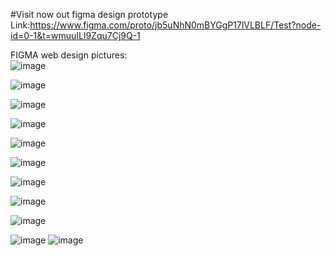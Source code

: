 
#Visit now out figma design prototype<br/>
Link:https://www.figma.com/proto/jb5uNhN0mBYGgP17lVLBLF/Test?node-id=0-1&t=wmuuILl9Zqu7Cj9Q-1

FIGMA web design pictures:<br/>
![image](https://github.com/user-attachments/assets/83be87d4-8451-433a-8523-1e78ef289681)

![image](https://github.com/user-attachments/assets/85690154-28c3-4503-b4b2-fea1d22e595e)

![image](https://github.com/user-attachments/assets/632ef7a0-0017-4c49-8d80-6cc9595cf295)


![image](https://github.com/user-attachments/assets/55c471df-fb3e-446a-9511-213ad49fe575)

![image](https://github.com/user-attachments/assets/6412c7da-ebaf-4263-bbdb-e384194d5df5)

![image](https://github.com/user-attachments/assets/2a023dc1-5f04-4455-8a65-66a7b57ff688)


![image](https://github.com/user-attachments/assets/11612157-fee1-4810-9252-3d78f381d843)

![image](https://github.com/user-attachments/assets/aa5de406-fcfa-4322-b029-7c198311e8c7)

![image](https://github.com/user-attachments/assets/290e8c07-7725-4c55-94a4-b72fae81d4da)

![image](https://github.com/user-attachments/assets/730c513f-499e-4f0d-a304-3484d9520abf)
![image](https://github.com/user-attachments/assets/cc10911b-1251-4562-aacf-54fda094a8ed)
